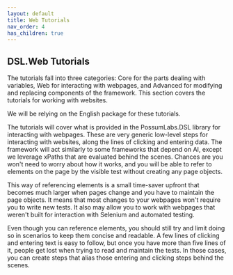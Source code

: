 ```yaml
---
layout: default
title: Web Tutorials
nav_order: 4
has_children: true
---
```


## DSL.Web Tutorials

The tutorials fall into three categories: Core for the parts dealing with variables, Web for interacting with webpages, and Advanced for modifying and replacing components of the framework. This section covers the tutorials for working with websites.

We will be relying on the English package for these tutorials. 

The tutorials will cover what is provided in the PossumLabs.DSL library for interacting with webpages. These are very generic low-level steps for interacting with websites, along the lines of clicking and entering data. The framework will act similarly to some frameworks that depend on AI, except we leverage xPaths that are evaluated behind the scenes. Chances are you won't need to worry about how it works, and you will be able to refer to elements on the page by the visible test without creating any page objects.

This way of referencing elements is a small time-saver upfront that becomes much larger when pages change and you have to maintain the page objects. It means that most changes to your webpages won't require you to write new tests. It also may allow you to work with webpages that weren't built for interaction with Selenium and automated testing. 

Even though you can reference elements, you should still try and limit doing so in scenarios to keep them concise and readable. A few lines of clicking and entering text is easy to follow, but once you have more than five lines of it, people get lost when trying to read and maintain the tests. In those cases, you can create steps that alias those entering and clicking steps behind the scenes.   

<feedback>
